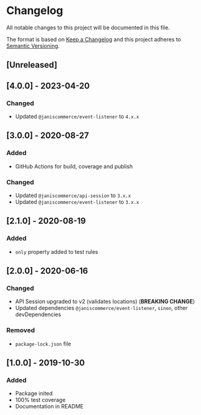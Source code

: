 # Changelog

All notable changes to this project will be documented in this file.

The format is based on [Keep a Changelog](http://keepachangelog.com/en/1.0.0/)
and this project adheres to [Semantic Versioning](http://semver.org/spec/v2.0.0.html).

## [Unreleased]

## [4.0.0] - 2023-04-20
### Changed
- Updated `@janiscommerce/event-listener` to `4.x.x`

## [3.0.0] - 2020-08-27
### Added
- GitHub Actions for build, coverage and publish

### Changed
- Updated `@janiscommerce/api-session` to `3.x.x`
- Updated `@janiscommerce/event-listener` to `3.x.x`

## [2.1.0] - 2020-08-19
### Added
- `only` property added to test rules

## [2.0.0] - 2020-06-16
### Changed
- API Session upgraded to v2 (validates locations) (**BREAKING CHANGE**)
- Updated dependencies `@janiscommerce/event-listener`, `sinon`, other devDependencies

### Removed
- `package-lock.json` file

## [1.0.0] - 2019-10-30
### Added
- Package inited
- 100% test coverage
- Documentation in README
